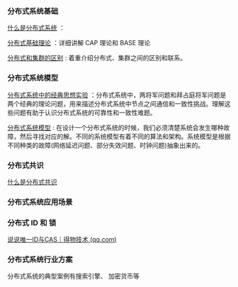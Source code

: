 ### 分布式系统基础

 [什么是分布式系统](什么是分布式系统.md) ：

[分布式基础理论](分布式基础理论.md) ：详细讲解 CAP 理论和 BASE 理论

[分布式和集群的区别](分布式和集群的区别.md) : 着重介绍分布式、集群之间的区别和联系。





### 分布式系统模型

[分布式系统中的经典思想实验](分布式系统中的经典思想实验.md) ：分布式系统中，两将军问题和拜占庭将军问题是两个经典的理论问题，用来描述分布式系统中节点之间通信和一致性挑战。理解这些问题有助于认识分布式系统的可靠性和一致性难题。

[分布式系统模型](分布式系统模型.md) : 在设计一个分布式系统的时候，我们必须清楚系统会发生哪种故障，然后寻找对应的解。不同的系统模型有着不同的算法和架构。系统模型是根据不同种类的故障(网络延迟问题、部分失效问题、时钟问题)抽象出来的。



### 分布式共识

 [什么是分布式共识](什么是分布式共识.md) 



### 分布式系统应用场景





### 分布式 ID 和 锁

[说说唯一ID与CAS｜得物技术 (qq.com)](https://mp.weixin.qq.com/s/ZLaIt0JNBn0t6SQHzc3knQ)



### 分布式系统行业方案

分布式系统的典型案例有搜索引擎、 加密货币等

